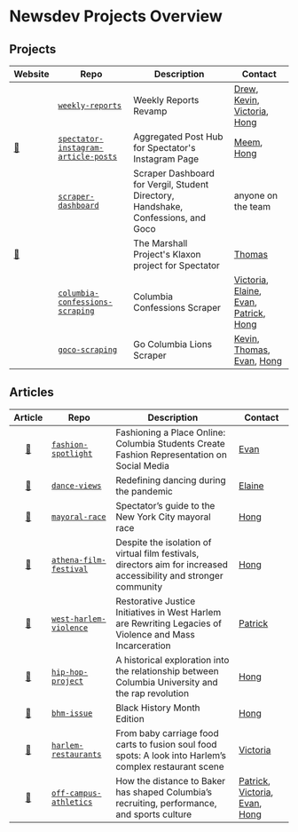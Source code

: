 # Newsdev Projects Overview

## Projects

| Website                                      | Repo                                                                                                    | Description                                                                       | Contact                                                                                                                                                                                   |
|----------------------------------------------|---------------------------------------------------------------------------------------------------------|-----------------------------------------------------------------------------------|-------------------------------------------------------------------------------------------------------------------------------------------------------------------------------------------|
|                                              | [`weekly-reports`]()                                                                                    | Weekly Reports Revamp                                                             | [Drew](https://github.com/AndrewSirenko), [Kevin](https://github.com/K-Wangaroo), [Victoria](https://github.com/vg2425), [Hong](https://github.com/HongSenDu)                                        |
| [:link:](https://newsroomdevelopment.github.io/spectator-instagram-article-posts/) |    [`spectator-instagram-article-posts`](https://github.com/NewsroomDevelopment/spectator-instagram-article-posts)                                                                                                     | Aggregated Post Hub for Spectator's Instagram Page                                | [Meem](https://github.com/GMeem), [Hong](https://github.com/HongSenDu)  |                                                                                                                  |
|                                              | [`scraper-dashboard`](https://github.com/NewsroomDevelopment/scraper-dashboard)                         | Scraper Dashboard for Vergil, Student Directory, Handshake, Confessions, and Goco | anyone on the team                                                                                                                                                                        |
| [:link:](https://spec-klaxon.herokuapp.com/) |                                                                                                         | The Marshall Project's Klaxon project for Spectator                               | [Thomas](https://github.com/twbf)                                                                                                                                                         |
|                                              | [`columbia-confessions-scraping`](https://github.com/NewsroomDevelopment/columbia-confessions-scraping) | Columbia Confessions Scraper                                                      | [Victoria](https://github.com/vg2425), [Elaine](https://github.com/el3031), [Evan](https://github.com/lievan), [Patrick](https://github.com/PatP15), [Hong](https://github.com/HongSenDu) |
|                                              | [`goco-scraping`](https://github.com/NewsroomDevelopment/goco-scraping)                                 | Go Columbia Lions Scraper                                                         | [Kevin](https://github.com/K-Wangaroo), [Thomas](https://github.com/twbf), [Evan](https://github.com/lievan), [Hong](https://github.com/HongSenDu)                                        |


## Articles
|                                                                                                        Article                                                                                                       | Repo                                                                                           | Description                                                                                                       | Contact                                                                                                                                              |
|:--------------------------------------------------------------------------------------------------------------------------------------------------------------------------------------------------------------------:|------------------------------------------------------------------------------------------------|-------------------------------------------------------------------------------------------------------------------|------------------------------------------------------------------------------------------------------------------------------------------------------|
| [:link:](https://www.columbiaspectator.com/features/2021/04/09/fashioning-a-place-online-columbia-university-students-create-fashion-representation-on-social-media/)                                                | [`fashion-spotlight`](https://github.com/NewsroomDevelopment/fashion-spotlight)                | Fashioning a Place Online: Columbia Students Create Fashion Representation on Social Media                        | [Evan](https://github.com/lievan)                                                                                                                 |
| [:link:](https://www.columbiaspectator.com/the-eye/2021/04/09/dancing-through-a-pandemic-defying-standards-and-redefining-self-image/)                                                                               | [`dance-views`](https://github.com/NewsroomDevelopment/dance-views)                            | Redefining dancing during the pandemic                                                                            | [Elaine](https://github.com/el3031)                                                                                                                 |
| [:link:](https://www.columbiaspectator.com/news/2021/03/31/spectators-guide-to-the-new-york-city-mayoral-race/)                                                                                                      | [`mayoral-race`](https://github.com/NewsroomDevelopment/mayoral-race)                          | Spectator’s guide to the New York City mayoral race                                                               | [Hong](https://github.com/HongSenDu)                                                                                                                 |
| [:link:](https://www.columbiaspectator.com/arts-and-entertainment/2021/03/25/athena-film-festival-despite-the-isolation-of-virtual-film-festivals-directors-aim-for-increased-accessibility-and-stronger-community/) | [`athena-film-festival`](https://github.com/NewsroomDevelopment/athena-film-festival)          | Despite the isolation of virtual film festivals, directors aim for increased accessibility and stronger community | [Hong](https://github.com/HongSenDu)                                                                                                                 |
| [:link:](https://www.columbiaspectator.com/eye-lead/2021/02/26/one-relationship-at-a-time-restorative-justice-initiatives-in-west-harlem-are-rewriting-legacies-of-violence-and-mass-incarceration/)                 | [`west-harlem-violence`](https://github.com/NewsroomDevelopment/photo-essay)                   | Restorative Justice Initiatives in West Harlem are Rewriting Legacies of Violence and Mass Incarceration          | [Patrick](https://github.com/PatP15)                                                                                                                 |
| [:link:](https://www.columbiaspectator.com/arts-and-entertainment/2021/02/24/the-hip-hop-project-a-historical-exploration-into-the-relationship-between-columbia-university-and-the-rap-revolution/)                 | [`hip-hop-project`](https://github.com/NewsroomDevelopment/hip-hop-project)                    | A historical exploration into the relationship between Columbia University and the rap revolution                 | [Hong](https://github.com/HongSenDu)                                                                                                                 |
| [:link:](https://bhm2021.columbiadailyspectator.com/)                                                                                                                                                                | [`bhm-issue`](https://github.com/NewsroomDevelopment/bhm-issue)                                | Black History Month Edition                                                                                       | [Hong](https://github.com/HongSenDu)                                                                                                                 |
| [:link:](https://www.columbiaspectator.com/arts-and-entertainment/2021/02/18/from-baby-carriage-food-carts-to-fusion-soul-food-spots-a-look-into-harlems-complex-restaurant-scene/)                                  | [`harlem-restaurants`](https://github.com/NewsroomDevelopment/harlem-restaurants)              | From baby carriage food carts to fusion soul food spots: A look into Harlem’s complex restaurant scene            | [Victoria](https://github.com/vg2425)                                                                                                                |
| [:link:](https://www.columbiaspectator.com/sports/2020/12/09/the-inescapable-effect-of-off-campus-athletics-how-the-distance-to-baker-has-shaped-columbias-recruiting-performance-and-sports-culture/)               | [`off-campus-athletics`](https://github.com/graphicsdesk/off-campus-athletics/tree/master/src) | How the distance to Baker has shaped Columbia’s recruiting, performance, and sports culture                       | [Patrick](https://github.com/PatP15), [Victoria](https://github.com/vg2425), [Evan](https://github.com/lievan), [Hong](https://github.com/HongSenDu) |
